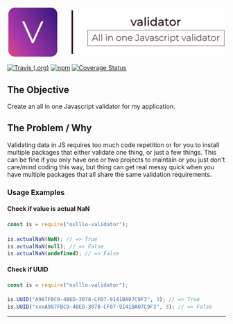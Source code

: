 
![Cover Image](../images/cover.png)

[![Travis (.org)](https://img.shields.io/travis/oslllo/validator?label=Travis%20CI)](https://travis-ci.org/github/oslllo/validator)
[![npm](https://img.shields.io/npm/v/oslllo-validator)](https://www.npmjs.com/package/oslllo-validator)
[![Coverage Status](https://coveralls.io/repos/github/oslllo/validator/badge.svg?branch=master)](https://coveralls.io/github/oslllo/validator?branch=master)

## The Objective

Create an all in one Javascript validator for my application.

## The Problem / Why

Validating data in JS requires too much code repetition or for you to install multiple packages that either validate one thing, or just a few things. This can be fine if you only have one or two projects to maintain or you just don't care/mind coding this way, but thing can get real messy quick when you have multiple packages that all share the same validation requirements.

### Usage Examples

#### Check if value is actual NaN

```js
const is = require("oslllo-validator");

is.actualNaN(NaN); // => True
is.actualNaN(null); // => False
is.actualNaN(undefined); // => False
```

#### Check if UUID

```js
const is = require("oslllo-validator");

is.UUID("A987FBC9-4BED-3078-CF07-9141BA07C9F3", 3); // => True
is.UUID("xxxA987FBC9-4BED-3078-CF07-9141BA07C9F3", 3); // => False

```

---
